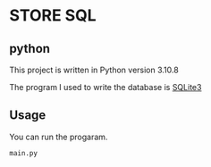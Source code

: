 # STORE SQL





## python


This project is written in Python version 3.10.8

The program I used to write the database is  [SQLite3](https://www.sqlite.org/download.html/)


## Usage

You can run the progaram.
  ```
main.py
   ```
